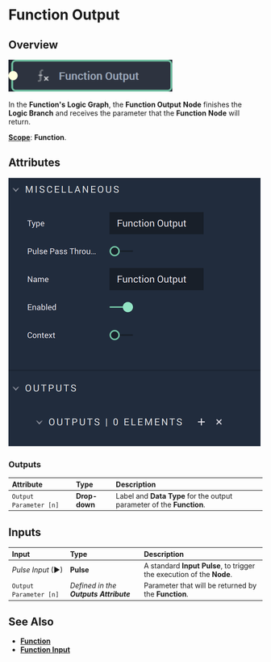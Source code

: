 # Function Output

## Overview

![The Function Output Node.](../../../.gitbook/assets/functionoutputnode20241.png)

In the **Function's** **Logic Graph**, the **Function Output** **Node** finishes the **Logic Branch** and receives the parameter that the **Function** **Node** will return.

[**Scope**](../../overview.md#scopes): **Function**. 

## Attributes

![The Function Output Node Attributes.](../../../.gitbook/assets/functionoutputattributes.png)

### Outputs

| Attribute | Type | Description |
| :--- | :--- | :--- |
| `Output Parameter [n]` | **Drop-down** | Label and **Data Type** for the output parameter of the **Function**. |

## Inputs

| Input | Type | Description |
| :--- | :--- | :--- |
| _Pulse Input_ \(►\) | **Pulse** | A standard **Input Pulse**, to trigger the execution of the **Node**. |
| `Output Parameter [n]` | _Defined in the **Outputs** **Attribute**_ | Parameter that will be returned by the **Function**. |

## See Also

* [**Function**](./)
* [**Function Input**](function-input.md)


